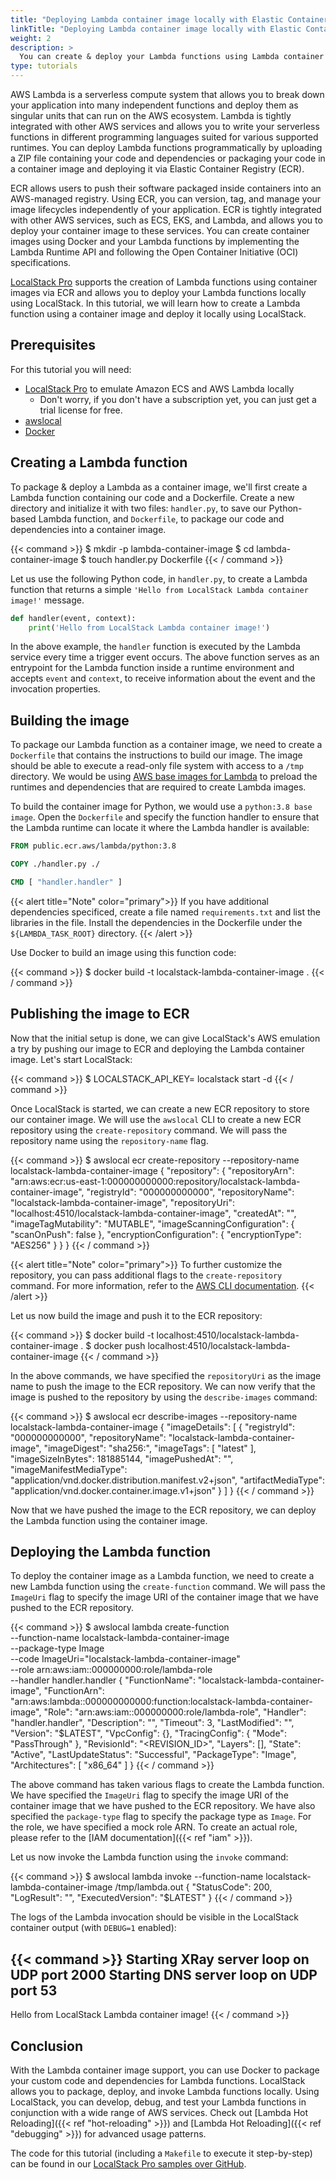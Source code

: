 ```yaml
---
title: "Deploying Lambda container image locally with Elastic Container Registry (ECR) using LocalStack"
linkTitle: "Deploying Lambda container image locally with Elastic Container Registry (ECR) using LocalStack"
weight: 2
description: >
  You can create & deploy your Lambda functions using Lambda container image by packaging your code and dependencies in a Docker image! Learn how you can create a Lambda container image using a local Elastic Container Registry (ECR) in LocalStack.
type: tutorials
---
```


AWS Lambda is a serverless compute system that allows you to break down your application into many independent functions and deploy them as singular units that can run on the AWS ecosystem. Lambda is tightly integrated with other AWS services and allows you to write your serverless functions in different programming languages suited for various supported runtimes. You can deploy Lambda functions programmatically by uploading a ZIP file containing your code and dependencies or packaging your code in a container image and deploying it via Elastic Container Registry (ECR).

ECR allows users to push their software packaged inside containers into an AWS-managed registry. Using ECR, you can version, tag, and manage your image lifecycles independently of your application. ECR is tightly integrated with other AWS services, such as ECS, EKS, and Lambda, and allows you to deploy your container image to these services. You can create container images using Docker and your Lambda functions by implementing the Lambda Runtime API and following the Open Container Initiative (OCI) specifications.

[LocalStack Pro](https://localstack.cloud) supports the creation of Lambda functions using container images via ECR and allows you to deploy your Lambda functions locally using LocalStack. In this tutorial, we will learn how to create a Lambda function using a container image and deploy it locally using LocalStack.

## Prerequisites

For this tutorial you will need:

- [LocalStack Pro](https://localstack.cloud/pricing/) to emulate Amazon ECS and AWS Lambda locally
  - Don't worry, if you don't have a subscription yet, you can just get a trial license for free.
- [awslocal](https://docs.localstack.cloud/integrations/aws-cli/#localstack-aws-cli-awslocal)
- [Docker](https://docker.io/)

## Creating a Lambda function

To package & deploy a Lambda as a container image, we'll first create a Lambda function containing our code and a Dockerfile. Create a new directory and initialize it with two files: `handler.py`, to save our Python-based Lambda function, and `Dockerfile`, to package our code and dependencies into a container image.

{{< command >}}
$ mkdir -p lambda-container-image
$ cd lambda-container-image
$ touch handler.py Dockerfile
{{< / command >}}

Let us use the following Python code, in `handler.py`, to create a Lambda function that returns a simple `'Hello from LocalStack Lambda container image!'` message.

```python
def handler(event, context):
    print('Hello from LocalStack Lambda container image!')
```

In the above example, the `handler` function is executed by the Lambda service every time a trigger event occurs. The above function serves as an entrypoint for the Lambda function inside a runtime environment and accepts `event` and `context`, to receive information about the event and the invocation properties.

## Building the image

To package our Lambda function as a container image, we need to create a `Dockerfile` that contains the instructions to build our image. The image should be able to execute a read-only file system with access to a `/tmp` directory. We would be using [AWS base images for Lambda](https://docs.aws.amazon.com/lambda/latest/dg/runtimes-images.html#runtimes-images-lp) to preload the runtimes and dependencies that are required to create Lambda images.

To build the container image for Python, we would use a `python:3.8 base image`. Open the `Dockerfile` and specify the function handler to ensure that the Lambda runtime can locate it where the Lambda handler is available:

```Dockerfile
FROM public.ecr.aws/lambda/python:3.8

COPY ./handler.py ./

CMD [ "handler.handler" ]
```

{{< alert title="Note" color="primary">}}
If you have additional dependencies specificed, create a file named `requirements.txt` and list the libraries in the file. Install the dependencies in the Dockerfile under the `${LAMBDA_TASK_ROOT}` directory.
{{< /alert >}}

Use Docker to build an image using this function code:

{{< command >}}
$ docker build -t localstack-lambda-container-image .
{{< / command >}}

## Publishing the image to ECR

Now that the initial setup is done, we can give LocalStack's AWS emulation a try by pushing our image to ECR and deploying the Lambda container image. Let's start LocalStack:

{{< command >}}
$ LOCALSTACK_API_KEY=<your-api-key> localstack start -d
{{< / command >}}

Once LocalStack is started, we can create a new ECR repository to store our container image. We will use the `awslocal` CLI to create a new ECR repository using the `create-repository` command. We will pass the repository name using the `repository-name` flag.

{{< command >}}
$ awslocal ecr create-repository --repository-name localstack-lambda-container-image
{
    "repository": {
        "repositoryArn": "arn:aws:ecr:us-east-1:000000000000:repository/localstack-lambda-container-image",
        "registryId": "000000000000",
        "repositoryName": "localstack-lambda-container-image",
        "repositoryUri": "localhost:4510/localstack-lambda-container-image",
        "createdAt": "<timestamp>",
        "imageTagMutability": "MUTABLE",
        "imageScanningConfiguration": {
            "scanOnPush": false
        },
        "encryptionConfiguration": {
            "encryptionType": "AES256"
        }
    }
}
{{< / command >}}

{{< alert title="Note" color="primary">}}
To further customize the repository, you can pass additional flags to the `create-repository` command. For more information, refer to the [AWS CLI documentation](https://docs.aws.amazon.com/cli/latest/reference/ecr/create-repository.html).
{{< /alert >}}

Let us now build the image and push it to the ECR repository:

{{< command >}}
$ docker build -t localhost:4510/localstack-lambda-container-image .
$ docker push localhost:4510/localstack-lambda-container-image
{{< / command >}}

In the above commands, we have specified the `repositoryUri` as the image name to push the image to the ECR repository. We can now verify that the image is pushed to the repository by using the `describe-images` command:

{{< command >}}
$ awslocal ecr describe-images --repository-name localstack-lambda-container-image
{
    "imageDetails": [
        {
            "registryId": "000000000000",
            "repositoryName": "localstack-lambda-container-image",
            "imageDigest": "sha256:<digest>",
            "imageTags": [
                "latest"
            ],
            "imageSizeInBytes": 181885144,
            "imagePushedAt": "<timestamp>",
            "imageManifestMediaType": "application/vnd.docker.distribution.manifest.v2+json",
            "artifactMediaType": "application/vnd.docker.container.image.v1+json"
        }
    ]
}
{{< / command >}}

Now that we have pushed the image to the ECR repository, we can deploy the Lambda function using the container image.

## Deploying the Lambda function

To deploy the container image as a Lambda function, we need to create a new Lambda function using the `create-function` command. We will pass the `ImageUri` flag to specify the image URI of the container image that we have pushed to the ECR repository.

{{< command >}}
$ awslocal lambda create-function \
    --function-name localstack-lambda-container-image \
    --package-type Image \
    --code ImageUri="localstack-lambda-container-image" \
    --role arn:aws:iam::000000000:role/lambda-role \
    --handler handler.handler
{
    "FunctionName": "localstack-lambda-container-image",
    "FunctionArn": "arn:aws:lambda:<REGION>:000000000000:function:localstack-lambda-container-image",
    "Role": "arn:aws:iam::000000000:role/lambda-role",
    "Handler": "handler.handler",
    "Description": "",
    "Timeout": 3,
    "LastModified": "<TIMESTAMP>",
    "Version": "$LATEST",
    "VpcConfig": {},
    "TracingConfig": {
        "Mode": "PassThrough"
    },
    "RevisionId": "<REVISION_ID>",
    "Layers": [],
    "State": "Active",
    "LastUpdateStatus": "Successful",
    "PackageType": "Image",
    "Architectures": [
        "x86_64"
    ]
}
{{< / command >}}

The above command has taken various flags to create the Lambda function. We have specified the `ImageUri` flag to specify the image URI of the container image that we have pushed to the ECR repository. We have also specified the `package-type` flag to specify the package type as `Image`. For the role, we have specified a mock role ARN. To create an actual role, please refer to the [IAM documentation]({{< ref "iam" >}}).

Let us now invoke the Lambda function using the `invoke` command:

{{< command >}}
$ awslocal lambda invoke --function-name localstack-lambda-container-image /tmp/lambda.out
{
    "StatusCode": 200,
    "LogResult": "",
    "ExecutedVersion": "$LATEST"
}
{{< / command >}}

The logs of the Lambda invocation should be visible in the LocalStack container output (with `DEBUG=1` enabled):

{{< command >}}
Starting XRay server loop on UDP port 2000
Starting DNS server loop on UDP port 53
-----
Hello from LocalStack Lambda container image!
{{< / command >}}

## Conclusion

With the Lambda container image support, you can use Docker to package your custom code and dependencies for Lambda functions. LocalStack allows you to package, deploy, and invoke Lambda functions locally. Using LocalStack, you can develop, debug, and test your Lambda functions in conjunction with a wide range of AWS services. Check out [Lambda Hot Reloading]({{< ref "hot-reloading" >}}) and [Lambda Hot Reloading]({{< ref "debugging" >}}) for advanced usage patterns.

The code for this tutorial (including a `Makefile` to execute it step-by-step) can be found in our [LocalStack Pro samples over GitHub](https://github.com/localstack/localstack-pro-samples/tree/master/lambda-container-image).
